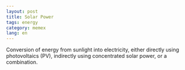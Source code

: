 ```yaml
---
layout: post
title: Solar Power
tags: energy
category: memex
lang: en
---
```


Conversion of energy from sunlight into electricity, either directly using photovoltaics (PV), indirectly using concentrated solar power, or a combination.
